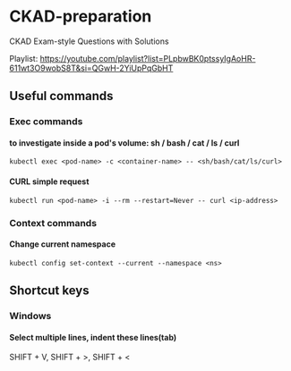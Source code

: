 # CKAD-preparation
CKAD Exam-style Questions with Solutions

Playlist: https://youtube.com/playlist?list=PLpbwBK0ptssyIgAoHR-611wt3O9wobS8T&si=QGwH-2YiUpPqGbHT


## Useful commands


### Exec commands

#### to investigate inside a pod's volume: sh / bash / cat / ls / curl

```
kubectl exec <pod-name> -c <container-name> -- <sh/bash/cat/ls/curl>
```

#### CURL simple request

```
kubectl run <pod-name> -i --rm --restart=Never -- curl <ip-address>
```

### Context commands

#### Change current namespace

```
kubectl config set-context --current --namespace <ns>
```

## Shortcut keys

### Windows

#### Select multiple lines, indent these lines(tab)

SHIFT + V, SHIFT + >, SHIFT + <
